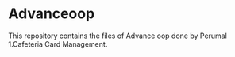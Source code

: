 # Advanceoop
This repository contains the files of  Advance oop done by Perumal
1.Cafeteria Card Management.
